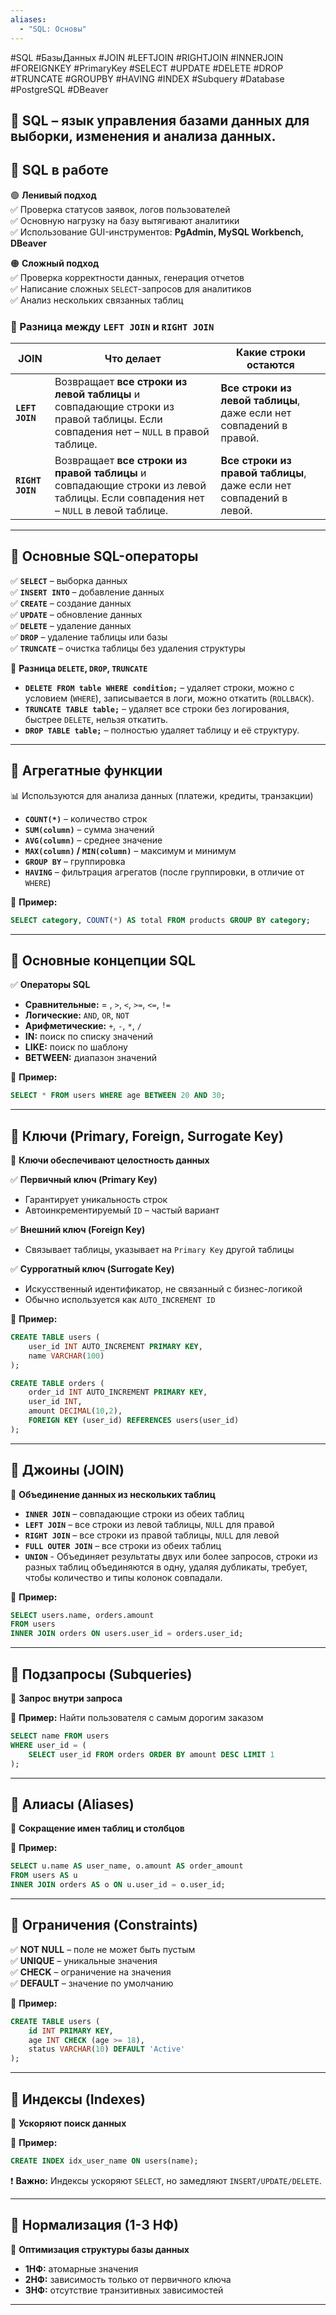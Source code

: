 ```yaml
---
aliases:
  - "SQL: Основы"
---
```

#SQL #БазыДанных #JOIN #LEFTJOIN #RIGHTJOIN #INNERJOIN #FOREIGNKEY #PrimaryKey #SELECT #UPDATE #DELETE #DROP #TRUNCATE #GROUPBY #HAVING #INDEX #Subquery #Database #PostgreSQL #DBeaver
## 📌 **SQL** – язык управления базами данных для выборки, изменения и анализа данных.

## 🔹 **SQL в работе**

🟢 **Ленивый подход**  
✅ Проверка статусов заявок, логов пользователей  
✅ Основную нагрузку на базу вытягивают аналитики  
✅ Использование GUI-инструментов: **PgAdmin, MySQL Workbench, DBeaver**

🟠 **Сложный подход**  
✅ Проверка корректности данных, генерация отчетов  
✅ Написание сложных `SELECT`-запросов для аналитиков  
✅ Анализ нескольких связанных таблиц


### **🔹 Разница между `LEFT JOIN` и `RIGHT JOIN`**

| **JOIN**         | **Что делает**                                                                                                                    | **Какие строки остаются**                                           |
| ---------------- | --------------------------------------------------------------------------------------------------------------------------------- | ------------------------------------------------------------------- |
| **`LEFT JOIN`**  | Возвращает **все строки из левой таблицы** и совпадающие строки из правой таблицы. Если совпадения нет – `NULL` в правой таблице. | **Все строки из левой таблицы**, даже если нет совпадений в правой. |
| **`RIGHT JOIN`** | Возвращает **все строки из правой таблицы** и совпадающие строки из левой таблицы. Если совпадения нет – `NULL` в левой таблице.  | **Все строки из правой таблицы**, даже если нет совпадений в левой. |


---

## 🔹 **Основные SQL-операторы**

✅ **`SELECT`** – выборка данных  
✅ **`INSERT INTO`** – добавление данных  
✅ **`CREATE`** – создание данных  
✅ **`UPDATE`** – обновление данных  
✅ **`DELETE`** – удаление данных  
✅ **`DROP`** – удаление таблицы или базы  
✅ **`TRUNCATE`** – очистка таблицы без удаления структуры

📌 **Разница `DELETE`, `DROP`, `TRUNCATE`**

- **`DELETE FROM table WHERE condition;`** – удаляет строки, можно с условием (`WHERE`), записывается в логи, можно откатить (`ROLLBACK`).
- **`TRUNCATE TABLE table;`** – удаляет все строки без логирования, быстрее `DELETE`, нельзя откатить.
- **`DROP TABLE table;`** – полностью удаляет таблицу и её структуру.

---

## 🔹 **Агрегатные функции**

📊 Используются для анализа данных (платежи, кредиты, транзакции)

- **`COUNT(*)`** – количество строк
- **`SUM(column)`** – сумма значений
- **`AVG(column)`** – среднее значение
- **`MAX(column)` / `MIN(column)`** – максимум и минимум
- **`GROUP BY`** – группировка
- **`HAVING`** – фильтрация агрегатов (после группировки, в отличие от `WHERE`)

📌 **Пример:**

```sql
SELECT category, COUNT(*) AS total FROM products GROUP BY category;
```

---

## 🔹 **Основные концепции SQL**

✅ **Операторы SQL**

- **Сравнительные:** = , `>`, `<`, `>=`, `<=`, `!=`
- **Логические:** `AND`, `OR`, `NOT`
- **Арифметические:** `+`, `-`, `*`, `/`
- **IN:** поиск по списку значений
- **LIKE:** поиск по шаблону
- **BETWEEN:** диапазон значений

📌 **Пример:**

```sql
SELECT * FROM users WHERE age BETWEEN 20 AND 30;
```

---

## 🔹 **Ключи (Primary, Foreign, Surrogate Key)**

📌 **Ключи обеспечивают целостность данных**

✅ **Первичный ключ (Primary Key)**

- Гарантирует уникальность строк
- Автоинкрементируемый `ID` – частый вариант

✅ **Внешний ключ (Foreign Key)**

- Связывает таблицы, указывает на `Primary Key` другой таблицы

✅ **Суррогатный ключ (Surrogate Key)**

- Искусственный идентификатор, не связанный с бизнес-логикой
- Обычно используется как `AUTO_INCREMENT ID`

📌 **Пример:**

```sql
CREATE TABLE users (
    user_id INT AUTO_INCREMENT PRIMARY KEY,
    name VARCHAR(100)
);

CREATE TABLE orders (
    order_id INT AUTO_INCREMENT PRIMARY KEY,
    user_id INT,
    amount DECIMAL(10,2),
    FOREIGN KEY (user_id) REFERENCES users(user_id)
);
```

---

## 🔹 **Джоины (JOIN)**

📌 **Объединение данных из нескольких таблиц**

- **`INNER JOIN`** – совпадающие строки из обеих таблиц
- **`LEFT JOIN`** – все строки из левой таблицы, `NULL` для правой
- **`RIGHT JOIN`** – все строки из правой таблицы, `NULL` для левой
- **`FULL OUTER JOIN`** – все строки из обеих таблиц
- **`UNION`** - Объединяет результаты двух или более запросов, строки из разных таблиц объединяются в одну, удаляя дубликаты, требует, чтобы количество и типы колонок совпадали.

📌 **Пример:**

```sql
SELECT users.name, orders.amount
FROM users
INNER JOIN orders ON users.user_id = orders.user_id;
```

---

## 🔹 **Подзапросы (Subqueries)**

📌 **Запрос внутри запроса**

🔹 **Пример:** Найти пользователя с самым дорогим заказом

```sql
SELECT name FROM users
WHERE user_id = (
    SELECT user_id FROM orders ORDER BY amount DESC LIMIT 1
);
```

---

## 🔹 **Алиасы (Aliases)**

📌 **Сокращение имен таблиц и столбцов**

🔹 **Пример:**

```sql
SELECT u.name AS user_name, o.amount AS order_amount
FROM users AS u
INNER JOIN orders AS o ON u.user_id = o.user_id;
```

---

## 🔹 **Ограничения (Constraints)**

✅ **NOT NULL** – поле не может быть пустым  
✅ **UNIQUE** – уникальные значения  
✅ **CHECK** – ограничение на значения  
✅ **DEFAULT** – значение по умолчанию

📌 **Пример:**

```sql
CREATE TABLE users (
    id INT PRIMARY KEY,
    age INT CHECK (age >= 18),
    status VARCHAR(10) DEFAULT 'Active'
);
```

---

## 🔹 **Индексы (Indexes)**

📌 **Ускоряют поиск данных**

🔹 **Пример:**

```sql
CREATE INDEX idx_user_name ON users(name);
```

❗ **Важно:** Индексы ускоряют `SELECT`, но замедляют `INSERT/UPDATE/DELETE`.

---

## 🔹 **Нормализация (1-3 НФ)**

📌 **Оптимизация структуры базы данных**

- **1НФ:** атомарные значения
- **2НФ:** зависимость только от первичного ключа
- **3НФ:** отсутствие транзитивных зависимостей

---
